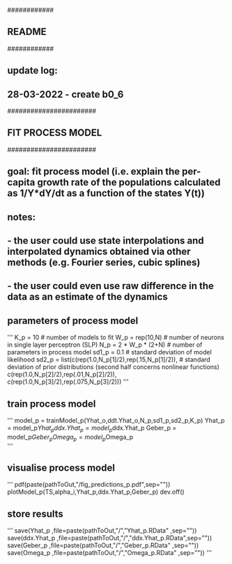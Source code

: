 ############
## README ##
############

## update log:
## 28-03-2022 - create b0_6

#######################
## FIT PROCESS MODEL ##
#######################

## goal: fit process model (i.e. explain the per-capita growth rate of the populations calculated as 1/Y*dY/dt as a function of the states Y(t))

## notes: 
## - the user could use state interpolations and interpolated dynamics obtained via other methods (e.g. Fourier series, cubic splines)
## - the user could even use raw difference in the data as an estimate of the dynamics

## parameters of process model
'''
K_p   = 10                                            # number of models to fit
W_p   = rep(10,N)                                     # number of neurons in single layer perceptron (SLP)
N_p   = 2 * W_p * (2+N)                               # number of parameters in process model
sd1_p = 0.1                                           # standard deviation of model likelihood
sd2_p = list(c(rep(1.0,N_p[1]/2),rep(.15,N_p[1]/2)),  # standard deviation of prior distributions (second half concerns nonlinear functions)
             c(rep(1.0,N_p[2]/2),rep(.01,N_p[2]/2)),
             c(rep(1.0,N_p[3]/2),rep(.075,N_p[3]/2)))
'''

## train process model

'''
model_p    = trainModel_p(Yhat_o,ddt.Yhat_o,N_p,sd1_p,sd2_p,K_p)
Yhat_p     = model_p$Yhat_p     
ddx.Yhat_p = model_p$ddx.Yhat_p 
Geber_p    = model_p$Geber_p   
Omega_p    = model_p$Omega_p   
'''

## visualise process model
'''
pdf(paste(pathToOut,"/fig_predictions_p.pdf",sep=""))
plotModel_p(TS,alpha_i,Yhat_p,ddx.Yhat_p,Geber_p)
dev.off()

## store results 
'''
save(Yhat_p       ,file=paste(pathToOut,"/","Yhat_p.RData"    ,sep=""))
save(ddx.Yhat_p   ,file=paste(pathToOut,"/","ddx.Yhat_p.RData",sep=""))
save(Geber_p      ,file=paste(pathToOut,"/","Geber_p.RData"   ,sep=""))
save(Omega_p      ,file=paste(pathToOut,"/","Omega_p.RData"   ,sep=""))
'''

#
###
